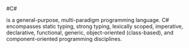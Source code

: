 #C# 



is a general-purpose, multi-paradigm programming language. C# encompasses static typing, strong typing, lexically scoped, imperative, declarative, functional, generic, object-oriented (class-based), and component-oriented programming disciplines.